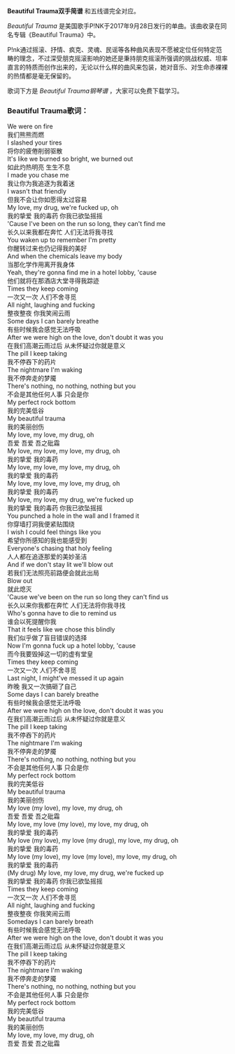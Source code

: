 

**Beautiful Trauma双手简谱** 和五线谱完全对应。

_Beautiful Trauma_ 是美国歌手P!NK于2017年9月28日发行的单曲。该曲收录在同名专辑《Beautiful Trauma》中。

P!nk通过摇滚、抒情、疯克、灵魂、民谣等各种曲风表现不愿被定位任何特定范畴的理念，不过深受朋克摇滚影响的她还是秉持朋克摇滚所强调的挑战权威、坦率直言的特质而创作出来的，无论以什么样的曲风来包装，她对音乐、对生命赤裸裸的热情都是毫无保留的。

歌词下方是 _Beautiful Trauma钢琴谱_ ，大家可以免费下载学习。

### Beautiful Trauma歌词：

We were on fire  
我们熊熊而燃  
I slashed your tires  
将你的疲倦削弱驱散  
It's like we burned so bright, we burned out  
如此灼热明亮 生生不息  
I made you chase me  
我让你为我追逐为我着迷  
I wasn't that friendly  
但我不会让你如愿得太过容易  
My love, my drug, we're fucked up, oh  
我的挚爱 我的毒药 你我已欲坠摇摇  
'Cause I've been on the run so long, they can't find me  
长久以来我都在奔忙 人们无法将我寻找  
You waken up to remember I'm pretty  
你醒转过来也仍记得我的美好  
And when the chemicals leave my body  
当那化学作用离开我身体  
Yeah, they're gonna find me in a hotel lobby, 'cause  
他们就将在那酒店大堂寻得我踪迹  
Times they keep coming  
一次又一次 人们不舍寻觅  
All night, laughing and fucking  
整夜整夜 你我笑闹云雨  
Some days I can barely breathe  
有些时候我会感觉无法呼吸  
After we were high on the love, don't doubt it was you  
在我们高潮云雨过后 从未怀疑过你就是意义  
The pill I keep taking  
我不停吞下的药片  
The nightmare I'm waking  
我不停奔走的梦魇  
There's nothing, no nothing, nothing but you  
不会是其他任何人事 只会是你  
My perfect rock bottom  
我的完美低谷  
My beautiful trauma  
我的美丽创伤  
My love, my love, my drug, oh  
吾爱 吾爱 吾之砒霜  
My love, my love, my love, my drug, oh  
我的挚爱 我的毒药  
My love, my love, my love, my drug, oh  
我的挚爱 我的毒药  
My love, my love, my love, my drug, oh  
我的挚爱 我的毒药  
My love, my love, my drug, we're fucked up  
我的挚爱 我的毒药 你我已欲坠摇摇  
You punched a hole in the wall and I framed it  
你穿墙打洞我便紧贴围绕  
I wish I could feel things like you  
希望你所感知的我也能感受到  
Everyone's chasing that holy feeling  
人人都在追逐那爱的美妙圣洁  
And if we don't stay lit we'll blow out  
若我们无法照亮前路便会就此出局  
Blow out  
就此熄灭  
'Cause we've been on the run so long they can't find us  
长久以来你我都在奔忙 人们无法将你我寻找  
Who's gonna have to die to remind us  
谁会以死提醒你我  
That it feels like we chose this blindly  
我们似乎做了盲目错误的选择  
Now I'm gonna fuck up a hotel lobby, 'cause  
而今我要毁掉这一切的虚有堂皇  
Times they keep coming  
一次又一次 人们不舍寻觅  
Last night, I might've messed it up again  
昨晚 我又一次搞砸了自己  
Some days I can barely breathe  
有些时候我会感觉无法呼吸  
After we were high on the love, don't doubt it was you  
在我们高潮云雨过后 从未怀疑过你就是意义  
The pill I keep taking  
我不停吞下的药片  
The nightmare I'm waking  
我不停奔走的梦魇  
There's nothing, no nothing, nothing but you  
不会是其他任何人事 只会是你  
My perfect rock bottom  
我的完美低谷  
My beautiful trauma  
我的美丽创伤  
My love (my love), my love, my drug, oh  
吾爱 吾爱 吾之砒霜  
My love, my love (my love), my love, my drug, oh  
我的挚爱 我的毒药  
My love (my love), my love (my drug), my love, my drug, oh  
我的挚爱 我的毒药  
My love (my love), my love (my love), my love, my drug, oh  
我的挚爱 我的毒药  
(My drug) My love, my love, my drug, we're fucked up  
我的挚爱 我的毒药 你我已欲坠摇摇  
Times they keep coming  
一次又一次 人们不舍寻觅  
All night, laughing and fucking  
整夜整夜 你我笑闹云雨  
Somedays I can barely breath  
有些时候我会感觉无法呼吸  
After we were high on the love, don't doubt it was you  
在我们高潮云雨过后 从未怀疑过你就是意义  
The pill I keep taking  
我不停吞下的药片  
The nightmare I'm waking  
我不停奔走的梦魇  
There's nothing, no nothing, nothing but you  
不会是其他任何人事 只会是你  
My perfect rock bottom  
我的完美低谷  
My beautiful trauma  
我的美丽创伤  
My love, my love, my drug, oh  
吾爱 吾爱 吾之砒霜

